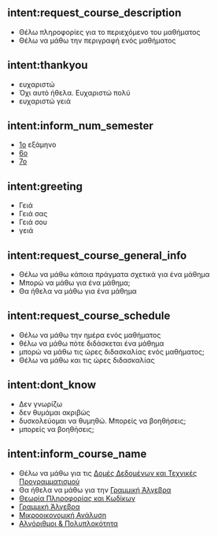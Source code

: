 ## intent:request_course_description
- Θέλω πληροφορίες για το περιεχόμενο του μαθήματος
- Θέλω να μάθω την περιγραφή ενός μαθήματος

## intent:thankyou
- ευχαριστώ
- Όχι αυτό ήθελα. Ευχαριστώ πολύ
- ευχαριστώ γειά

## intent:inform_num_semester
- [1ο](num_semester) εξάμηνο
- [6ο](num_semester)
- [7ο](num_semester)

## intent:greeting
- Γειά
- Γειά σας
- Γειά σου
- γειά

## intent:request_course_general_info
- Θέλω να μάθω κάποια πράγματα σχετικά για ένα μάθημα
- Μπορώ να μάθω για ένα μάθημα;
- Θα ήθελα να μάθω για ένα μάθημα

## intent:request_course_schedule
- Θέλω να μάθω την ημέρα ενός μαθήματος
- θέλω να μάθω πότε διδάσκεται ένα μάθημα
- μπορώ να μάθω τις ώρες διδασκαλίας ενός μαθήματος;
- Θέλω να μάθω και τις ώρες διδασκαλίας

## intent:dont_know
- Δεν γνωρίζω
- δεν θυμάμαι ακριβώς
- δυσκολεύομαι να θυμηθώ. Μπορείς να βοηθήσεις;
- μπορείς να βοηθήσεις;

## intent:inform_course_name
- Θέλω να μάθω για τις [Δομές Δεδομένων και Τεχνικές Προγραμματισμού](course_name)
- Θα ήθελα να μάθω για την [Γραμμική Άλγεβρα](course_name)
- [Θεωρία Πληροφορίας και Κωδίκων](course_name)
- [Γραμμική Άλγεβρα](course_name)
- [Μικροοικονομική Ανάλυση](course_name)
- [Αλγόριθμοι & Πολυπλοκότητα](course_name)
